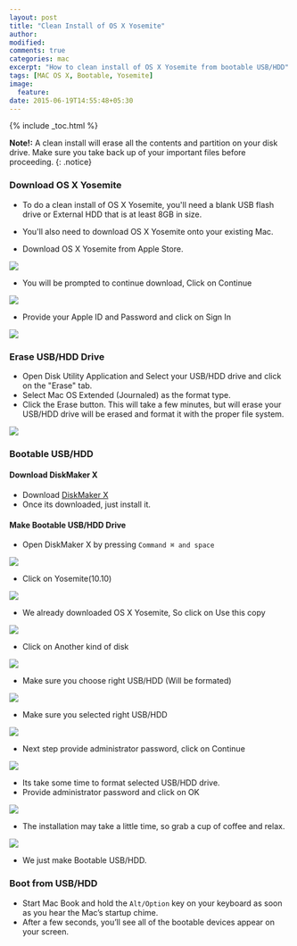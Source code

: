 ```yaml
---
layout: post
title: "Clean Install of OS X Yosemite"
author:
modified:
comments: true
categories: mac
excerpt: "How to clean install of OS X Yosemite from bootable USB/HDD"
tags: [MAC OS X, Bootable, Yosemite]
image:
  feature:
date: 2015-06-19T14:55:48+05:30
---
```


{% include _toc.html %}

**Note!:** A clean install will erase all the contents and partition on your disk drive.
Make sure you take back up of your important files before proceeding.
{: .notice}

### Download OS X Yosemite
* To do a clean install of OS X Yosemite, you'll need a blank USB flash drive or External HDD that is at least 8GB in size.
* You'll also need to download OS X Yosemite onto your existing Mac.

* Download OS X Yosemite from Apple Store.
<img src="https://cloud.githubusercontent.com/assets/1223371/8250814/bc076bee-1694-11e5-895d-ade06e7442af.png">

* You will be prompted to continue download, Click on Continue
<img src="https://cloud.githubusercontent.com/assets/1223371/8250812/bbc7234a-1694-11e5-97e0-f2c9a38169f1.png">

* Provide your Apple ID and Password and click on Sign In
<img src="https://cloud.githubusercontent.com/assets/1223371/8250813/bbf42fa2-1694-11e5-89ee-402af974021e.png">



### Erase USB/HDD Drive
* Open Disk Utility Application and Select your USB/HDD drive and click on the "Erase" tab.
* Select Mac OS Extended (Journaled) as the format type.
* Click the Erase button. This will take a few minutes, but will erase your USB/HDD drive will be erased and format it with the proper file system.
<img src="https://cloud.githubusercontent.com/assets/1223371/8250985/39822d4c-1696-11e5-8a90-664793208b1f.png">

### Bootable USB/HDD

#### Download DiskMaker X
* Download <a href="https://dl.dropboxusercontent.com/u/118949/downloads/DiskMakerX4b4.dmg"> DiskMaker X </a>
* Once its downloaded, just install it.

#### Make Bootable USB/HDD Drive
* Open DiskMaker X by pressing `Command ⌘ and space`
<img src="https://cloud.githubusercontent.com/assets/1223371/8251329/4018c5b4-1699-11e5-9d6f-ac5e867edc52.png">

* Click on Yosemite(10.10)
<img src="https://cloud.githubusercontent.com/assets/1223371/8251016/7be3f67a-1696-11e5-8fe0-aa8880115e7f.png">

* We already downloaded OS X Yosemite, So click on Use this copy
<img src="https://cloud.githubusercontent.com/assets/1223371/8251019/7be98a04-1696-11e5-95ca-2eb24237e0b5.png">

* Click on Another kind of disk
<img src="https://cloud.githubusercontent.com/assets/1223371/8251018/7be8f7e2-1696-11e5-8b96-fe92331f2af3.png">

* Make sure you choose right USB/HDD (Will be formated)
<img src="https://cloud.githubusercontent.com/assets/1223371/8251017/7be7c214-1696-11e5-8d2c-26969f14a629.png">

* Make sure you selected right USB/HDD
<img src="https://cloud.githubusercontent.com/assets/1223371/8251021/7beb3c8c-1696-11e5-89d4-2b00212b2e73.png">

* Next step provide administrator password, click on Continue
<img src="https://cloud.githubusercontent.com/assets/1223371/8251020/7bead8aa-1696-11e5-9386-b9d9eb43e6cc.png">

* Its take some time to format selected USB/HDD drive.
* Provide administrator password and click on OK
<img src="https://cloud.githubusercontent.com/assets/1223371/8251022/7c0d19d8-1696-11e5-9a59-01afe9b6ef94.png">

* The installation may take a little time, so grab a cup of coffee <i class="fa fa-coffee"></i> and relax.
<img src="https://cloud.githubusercontent.com/assets/1223371/8251328/40176534-1699-11e5-9203-df30b9a683ec.png">

* We just make Bootable USB/HDD.

### Boot from USB/HDD
* Start Mac Book and hold the `Alt/Option` key on your keyboard as soon as you hear the Mac’s startup chime.
* After a few seconds, you’ll see all of the bootable devices appear on your screen.
